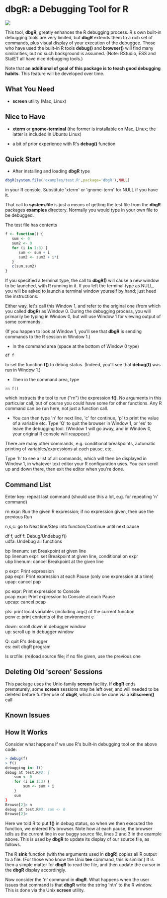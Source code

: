 
# dbgR:  a Debugging Tool for R
   
<img src = http://heather.cs.ucdavis.edu/debugRcartoon.png>

This tool, **dbgR**, greatly enhances the R debugging process.  R's own
built-in debugging tools are very limited, but **dbgR** extends them to
a rich set of commands, plus visual display of your execution of the
debuggee.  Those who have used the built-in R tools **debug()** and
**browser()** will find many similarities, but no such background is
assumed.  (Note:  RStudio, ESS and StatET all have nice debugging
tools.)

Note that **an additional of goal of this package is to teach good
debugging habits.**  This feature will be developed over time.

## What You Need

* **screen** utility (Mac, Linux)

## Nice to Have

* **xterm** or **gnome-terminal** (the former is installable on Mac, Linux;
  the latter is included in Ubuntu Linux)

* a bit of prior experience with R's **debug()** function

## Quick Start

* After installing and loading **dbgR** type

``` R
dbgR(system.file('examples/test.R',package='dbgR'),NULL)
```

in your R console.  Substitute 'xterm' or 'gnome-term' for NULL if you have it.

That call to **system.file** is just a means of getting the test file
from the **dbgR** packages **examples** directory.  Normally you would
type in your own file to be debugged.

The test file has contents

```R
f <- function() {
   sum <- 0
   sum2 <- 0
   for (i in 1:3) {
      sum <- sum + i
      sum2 <- sum2 + i*i
   }
   c(sum,sum2)
}
```

If you specified a terminal type, the call to **dbgR()** will cause a
new window to be launched, with R running in it.  If you left the
terminal type as NULL, you will be asked to launch a terminal window
yourself by hand; just heed the instructions.  

Either way, let's call this Window 1, and refer to the original one
(from which you called **dbgR**) as Window 0.  During the debugging
process, you will primarily be typing in Window 0, but will use
Window 1 for viewing output of some commands. 

(If you happen to look at Window 1, you'll see that **dbgR** is sending
commands to the R session in Window 1.) 

* In the command area (space at the bottom of Window 0 type)

```
df f
```

to set the function <strong>f()</strong> to debug status.  (Indeed,
you'll see that **debug(f)** was run in Window 1.)

* Then in the command area, type

```
rn f()
```

which instructs the tool to run ("rn") the expression **f()**.  No
arguments in this particular call, but of course you could have some for
other functions.  Any R command can be run here, not just a function
call.

* You can then type 'n' for next line, 'c' for continue, 
'p' to print the value of a variable etc. 
Type 'Q' to quit the browser in Window 1, or 'es' to 
leave the debugging tool.  (Window 1 will go away, and in Window 0, your
original R console will reappear.)

There are many other commands, e.g. conditional breakpoints, automatic
printing of variables/expressions at each pause, etc.  

Type 'h' to see a list of all commands, which will then be displayed in
Window 1, in whatever text editor your R configuration uses.  You can
scroll up and down there, then exit the editor when you're done.

## Command List

Enter key:  repeat last command (should use this a lot, e.g. for
repeating 'n' command)
  
rn expr:  Run the given R expression; if no expression given, then
use the previous Run
  
n,s,c:  go to Next line/Step into function/Continue until next pause
  
df f, udf f:  Debug/Undebug f()
<br>udfa:  Undebug all functions
  
bp linenum:  set Breakpoint at given line
<br>bp linenum expr:  set Breakpoint at given line, conditional on expr
<br>ubp linenum:  cancel Breakpoint at the given line
  
p expr:  Print expression
<br>pap expr:  Print expression at each Pause (only one expression at a time)
<br>upap:  cancel pap
  
pc expr:  Print expression to Console
<br>pcap expr:  Print expression to Console at each Pause 
<br>upcap:  cancel pcap

pls: print local variables (including args) of the current function
<br>penv e: print contents of the environment e

down: scroll down in debugger window
<br>up: scroll up in debugger window
  
Q:  quit R's debugger
<br>es:  exit dbgR program
  
ls srcfile:  (re)load source file; if no file given, use the previous one

## Deleting Old 'screen' Sessions

This package uses the Unix-family **screen** facility.  If **dbgR** ends
prematurely, some **screen** sessions may be left over, and will needed
to be deleted before further use of **dbgR**, which can be done via a
**killscreen()** call

## Known Issues


## How It Works

Consider what happens if we use R's built-in debugging tool on the
above code:

```R
> debug(f)
> f()
debugging in: f()
debug at test.R#2: {
    sum <- 0
    for (i in 1:3) {
        sum <- sum + i
    }
    sum
}
Browse[2]> n
debug at test.R#3: sum <- 0
Browse[2]> 
```

Here we told R to put **f()** in debug status, so when we then executed the
function, we entered R's browser.  Note how at each pause, the browser 
tells us the current line in our buggy source file, lines 2 and 3 in the
example above.  This is used by **dbgR** to update its display of our
source file, as follows.

The R **sink** function (with the arguments used in **dbgR**) copies
all R output to a file.  (For those who know the Unix **tee** command,
this is similar.)  It is then a simple matter for **dbgR** to read the
file, and then update the cursor in the **dbgR** display accordingly.

Now consider the 'n' command in **dbgR**.  What happens when the
user issues that command is that **dbgR** write the string 'n\n' to
the R window.  This is done via the Unix **screen** utility.
